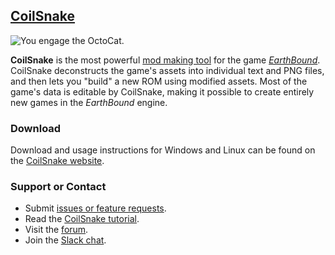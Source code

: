 ## [CoilSnake](https://pk-hack.github.io/CoilSnake/)

![You engage the OctoCat.](https://pk-hack.github.io/CoilSnake/images/screenshots/octocat-battle.png)

**CoilSnake** is the most powerful [mod making tool](https://en.wikipedia.org/wiki/Game_mod) for the game
[*EarthBound*](https://en.wikipedia.org/wiki/EarthBound).
CoilSnake deconstructs the game's assets into individual text and PNG files, and then lets you "build" a new ROM
using modified assets.
Most of the game's data is editable by CoilSnake, making it possible to create entirely new games in the *EarthBound*
engine.

### Download

Download and usage instructions for Windows and Linux can be found on the
[CoilSnake website](https://pk-hack.github.io/CoilSnake/download.html).

### Support or Contact

* Submit [issues or feature requests](https://github.com/pk-hack/CoilSnake/issues).
* Read the [CoilSnake tutorial](https://github.com/pk-hack/CoilSnake/wiki/Introduction).
* Visit the [forum](https://forum.starmen.net/forum/Community/PKHack).
* Join the [Slack chat](https://forum.starmen.net/forum/Community/PKHack/PKHack-slack-chat).
